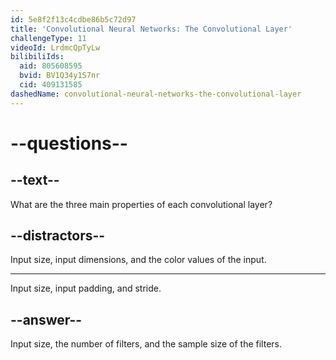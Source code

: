 ```yaml
---
id: 5e8f2f13c4cdbe86b5c72d97
title: 'Convolutional Neural Networks: The Convolutional Layer'
challengeType: 11
videoId: LrdmcQpTyLw
bilibiliIds:
  aid: 805608595
  bvid: BV1Q34y1S7nr
  cid: 409131585
dashedName: convolutional-neural-networks-the-convolutional-layer
---
```


# --questions--

## --text--

What are the three main properties of each convolutional layer?

## --distractors--

Input size, input dimensions, and the color values of the input.

---

Input size, input padding, and stride.

## --answer--

Input size, the number of filters, and the sample size of the filters.

